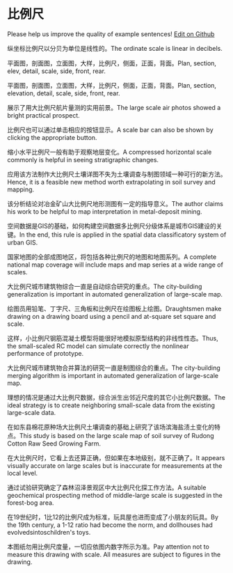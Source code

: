 # 比例尺

Please help us improve the quality of example sentences! [Edit on Github](https://github.com/jiyushe/jiyu-example-sentence-source/blob/main/chinese/bilichi.md)

<p><span class="chinese">纵坐标比例尺以分贝为单位是线性的。</span><span class="english">The ordinate scale is linear in decibels.</span></p>

<p><span class="chinese">平面图，剖面图，立面图，大样，比例尺，侧面，正面，背面。</span><span class="english">Plan, section, elev, detail, scale, side, front, rear.</span></p>

<p><span class="chinese">平面图，剖面图，立面图，大样，比例尺，侧面，正面，背面。</span><span class="english">Plan, section, elevation, detail, scale, side, front, rear.</span></p>

<p><span class="chinese">展示了用大比例尺航片量测的实用前景。</span><span class="english">The large scale air photos showed a bright practical prospect.</span></p>

<p><span class="chinese">比例尺也可以通过单击相应的按钮显示。</span><span class="english">A scale bar can also be shown by clicking the appropriate button.</span></p>

<p><span class="chinese">缩小水平比例尺一般有助于观察地层变化。</span><span class="english">A compressed horizontal scale commonly is helpful in seeing stratigraphic changes.</span></p>

<p><span class="chinese">应用该方法制作大比例尺土壤详图不失为土壤调查与制图领域一种可行的新方法。</span><span class="english">Hence, it is a feasible new method worth extrapolating in soil survey and mapping.</span></p>

<p><span class="chinese">该分析结论对冶金矿山大比例尺地形测图有一定的指导意义。</span><span class="english">The author claims his work to be helpful to map interpretation in metal-deposit mining.</span></p>

<p><span class="chinese">空间数据是GIS的基础，如何构建空间数据多比例尺分级体系是城市GIS建设的关键。</span><span class="english">In the end, this rule is applied in the spatial data classificatory system of urban GIS.</span></p>

<p><span class="chinese">国家地图的全部成图地区，将包括各种比例尺的地图和地图系列。</span><span class="english">A complete national map coverage will include maps and map series at a wide range of scales.</span></p>

<p><span class="chinese">大比例尺城市建筑物综合一直是自动综合研究的重点。</span><span class="english">The city-building generalization is important in automated generalization of large-scale map.</span></p>

<p><span class="chinese">绘图员用铅笔、丁字尺、三角板和比例尺在绘图板上绘图。</span><span class="english">Draughtsmen make drawing on a drawing board using a pencil and at-square set square and scale.</span></p>

<p><span class="chinese">这样，小比例尺钢筋混凝土模型将能很好地模拟原型结构的非线性性态。</span><span class="english">Thus, the small-scaled RC model can simulate correctly the nonlinear performance of prototype.</span></p>

<p><span class="chinese">大比例尺城市建筑物合并算法的研究一直是制图综合的重点。</span><span class="english">The city-building merging algorithm is important in automated generalization of large-scale map.</span></p>

<p><span class="chinese">理想的情况是通过大比例尺数据，综合派生出邻近尺度的其它小比例尺数据。</span><span class="english">The ideal strategy is to create neighboring small-scale data from the existing large-scale data.</span></p>

<p><span class="chinese">在如东县棉花原种场大比例尺土壤调查的基础上研究了该场滨海盐渍土变化的特点。</span><span class="english">This study is based on the large scale map of soil survey of Rudong Cotton Raw Seed Growing Farm.</span></p>

<p><span class="chinese">在大比例尺时，它看上去还算正确，但如果在本地级别，就不正确了。</span><span class="english">It appears visually accurate on large scales but is inaccurate for measurements at the local level.</span></p>

<p><span class="chinese">通过试验研究确定了森林沼泽景观区中大比例尺化探工作方法。</span><span class="english">A suitable geochemical prospecting method of middle-large scale is suggested in the forest-bog area.</span></p>

<p><span class="chinese">在19世纪时，1比12的比例尺成为标准，玩具屋也进而变成了小朋友的玩具。</span><span class="english">By the 19th century, a 1-12 ratio had become the norm, and dollhouses had evolvedsintoschildren's toys.</span></p>

<p><span class="chinese">本图纸勿用比例尺度量，一切应依图内数字所示为准。</span><span class="english">Pay attention not to measure this drawing with scale. All measures are subject to figures in the drawing.</span></p>

